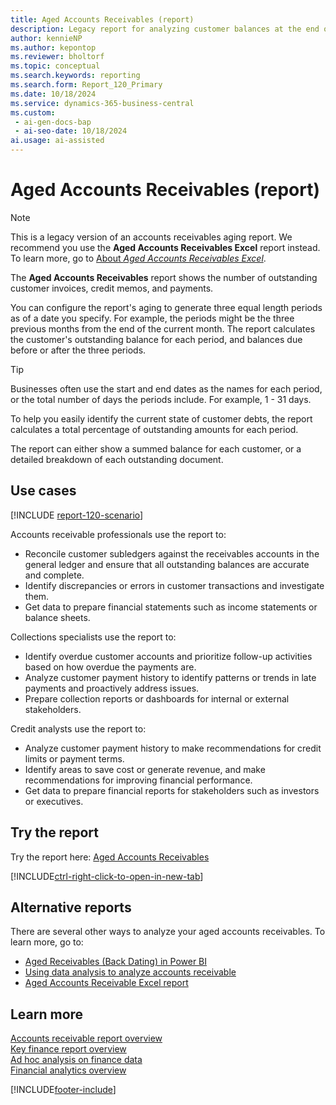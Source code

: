 ```yaml
---
title: Aged Accounts Receivables (report)
description: Legacy report for analyzing customer balances at the end of each period. Used as a gauge to measure the reliability of collectable debts for your customers.
author: kennieNP
ms.author: kepontop
ms.reviewer: bholtorf
ms.topic: conceptual
ms.search.keywords: reporting
ms.search.form: Report_120_Primary
ms.date: 10/18/2024
ms.service: dynamics-365-business-central
ms.custom:
 - ai-gen-docs-bap
 - ai-seo-date: 10/18/2024
ai.usage: ai-assisted
---
```


# Aged Accounts Receivables (report)

> [!NOTE]
> This is a legacy version of an accounts receivables aging report. We recommend you use the **Aged Accounts Receivables Excel** report instead. To learn more, go to [About *Aged Accounts Receivables Excel*](../reports/report-4402.md).

The **Aged Accounts Receivables** report shows the number of outstanding customer invoices, credit memos, and payments.

You can configure the report's aging to generate three equal length periods as of a date you specify. For example, the periods might be the three previous months from the end of the current month. The report calculates the customer's outstanding balance for each period, and balances due before or after the three periods.

> [!TIP]
> Businesses often use the start and end dates as the names for each period, or the total number of days the periods include. For example, 1 - 31 days.

To help you easily identify the current state of customer debts, the report calculates a total percentage of outstanding amounts for each period.

The report can either show a summed balance for each customer, or a detailed breakdown of each outstanding document.

## Use cases

[!INCLUDE [report-120-scenario](../includes/report-120-scenario-include.md)]

<!-- 
Prompt

Below is a report in an ERP system. Provide 3-4 use cases for different personas working with accounts receivables / collection management.
Format like this:    
  
As a <persona>, use the report to    
* use case 1  
* use case 2    

Do not capitalize the persona names. 

## Report name
Aged Accounts Receivables

## Report description
Shows the amount outstanding with customers broken down into time intervals for the overdue time. The report also displays the part of the customers' balance that isn't due and can be shown with or without document details for each customer. This report is the main report for reconciling customer ledger to G/L. Assuming you don't allow direct posting to the accounts used in the customer posting groups' receivables account, this report is a specification of the amounts you find in the G/L.

### What the report does
Shows the amount of outstanding invoices, credit memos and payments for customers.

You can configure report aging to generate three equal length periods as of the specified date (i.e. three preceding months from the end of the current month). The customer's outstanding balance is then calculated for each period, as well as any balances due before or after the three periods. 

Each period can be named from the actual start/end dates, or the total number of days included (i.e. 1 - 31 days).

A total percentage of outstanding amounts are calculated for each date range, to help you easily identify the current state of collectable customer debts.

The report can either show a summed balance for each customer, or a detailed breakdown of each outstanding document for analysis.

### Use cases
Analyse customer balances at the end of each period. Used as a gauge to measure the reliability of collectable debts for your customers.
Allows easy reconciliation of the customer subledger against the receivables account(s) in the general ledger, assuming that direct posting is disabled. 
This report helps businesses manage and analyze their accounts receivable by providing a clear view of which invoices are overdue and by how long. It's particularly useful for credit and collections teams to prioritize follow-ups and improve cash flow management.

Please include your data sources and URLs

-->

Accounts receivable professionals use the report to:

* Reconcile customer subledgers against the receivables accounts in the general ledger and ensure that all outstanding balances are accurate and complete.
* Identify discrepancies or errors in customer transactions and investigate them.
* Get data to prepare financial statements such as income statements or balance sheets.

Collections specialists use the report to:

* Identify overdue customer accounts and prioritize follow-up activities based on how overdue the payments are.
* Analyze customer payment history to identify patterns or trends in late payments and proactively address issues.
* Prepare collection reports or dashboards for internal or external stakeholders.

Credit analysts use the report to:

* Analyze customer payment history to make recommendations for credit limits or payment terms.
* Identify areas to save cost or generate revenue, and make recommendations for improving financial performance.
* Get data to prepare financial reports for stakeholders such as investors or executives.

## Try the report

Try the report here: [Aged Accounts Receivables](https://businesscentral.dynamics.com?report=120)

[!INCLUDE[ctrl-right-click-to-open-in-new-tab](../includes/ctrl-right-click-to-open-in-new-tab.md)]

## Alternative reports

There are several other ways to analyze your aged accounts receivables. To learn more, go to:

* [Aged Receivables (Back Dating) in Power BI](../finance-powerbi-aged-receivables-back-dating.md)
* [Using data analysis to analyze accounts receivable](../ad-hoc-analysis-finance.md#example-finance-accounts-receivable)
* [Aged Accounts Receivable Excel report](report-4402.md)

## Learn more

[Accounts receivable report overview](../receivables-reports.md)  
[Key finance report overview](../finance-reports.md)  
[Ad hoc analysis on finance data](../ad-hoc-analysis-finance.md)  
[Financial analytics overview](../bi.md)  

[!INCLUDE[footer-include](../includes/footer-banner.md)]